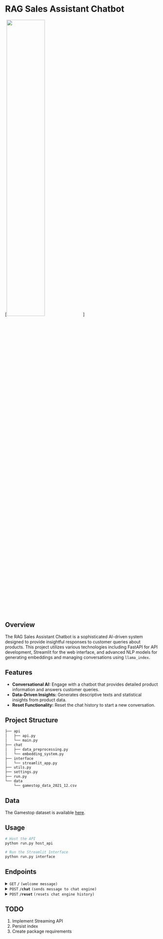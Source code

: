 # RAG Sales Assistant Chatbot

[<img src="demo.mp4" width="50%">]

## Overview

The RAG Sales Assistant Chatbot is a sophisticated AI-driven system designed to provide insightful responses to customer queries about products. This project utilizes various technologies including FastAPI for API development, Streamlit for the web interface, and advanced NLP models for generating embeddings and managing conversations using `llama_index`.

## Features
- **Conversational AI:** Engage with a chatbot that provides detailed product information and answers customer queries.
- **Data-Driven Insights:** Generates descriptive texts and statistical insights from product data.
- **Reset Functionality:** Reset the chat history to start a new conversation.

## Project Structure
```bash
├── api
│   ├── api.py
│   └── main.py
├── chat
│   ├── data_preprocessing.py
│   └── embedding_system.py
├── interface
│   └── streamlit_app.py
├── utils.py
├── settings.py
├── run.py
└── data
    └── gamestop_data_2021_12.csv
```

## Data

The Gamestop dataset is available [here](https://data.world/crawlfeeds/gamestop-products-list-dataset).

## Usage

```bash
# Host the API
python run.py host_api

# Run the Streamlit Interface
python run.py interface
```

## Endpoints

<details>
 <summary><code>GET</code> <code><b>/</b></code> <code>(welcome message)</code></summary>

#### Parameters
None

#### Responses

> | http code     | content-type                      | response                                                            |
> |---------------|-----------------------------------|---------------------------------------------------------------------|
> | `200`         | `application/json`                | `{"response": "Welcome to GameStop! If you have any questions about our products, feel free to ask."`                                |
> | `500`         | `HTTPException`                   | `Exception`                                                         |

#### Example cURL

> ```javascript
>  curl -X GET "http://127.0.0.1:8000/"
> ```

</details>

<details>
 <summary><code>POST</code> <code><b>/chat</b></code> <code>(sends message to chat engine)</code></summary>

#### Parameters

> | name      |  type     | data type               | description                                                           |
> |-----------|-----------|-------------------------|-----------------------------------------------------------------------|
> | query     |  required | string                  | String sent to the chat engine  |

#### Responses

> | http code     | content-type                      | response                                                            |
> |---------------|-----------------------------------|---------------------------------------------------------------------|
> | `200`         | `application/json`                | `{"response": Answer generated by the chat engine`                  |
> | `500`         | `HTTPException`                   | `Exception`                                                         |

#### Example cURL

> ```javascript
>  curl -X POST "http://127.0.0.1:8000/chat" -H "Content-Type: application/json" -d '{"question": "What are the latest GameStop products?"}'
> ```

</details>

<details>
 <summary><code>POST</code> <code><b>/reset</b></code> <code>(resets chat engine history)</code></summary>

#### Parameters
None

#### Responses

> | http code     | content-type                      | response                                                            |
> |---------------|-----------------------------------|---------------------------------------------------------------------|
> | `200`         | `application/json`                | `{"message": "Chat history has been reset."}`                       |
> | `500`         | `HTTPException`                   | `Exception`                                                         |

#### Example cURL

> ```javascript
>  curl -X POST "http://127.0.0.1:8000/reset"
> ```

</details>


## TODO
1. Implement Streaming API
2. Persist index
3. Create package requirements